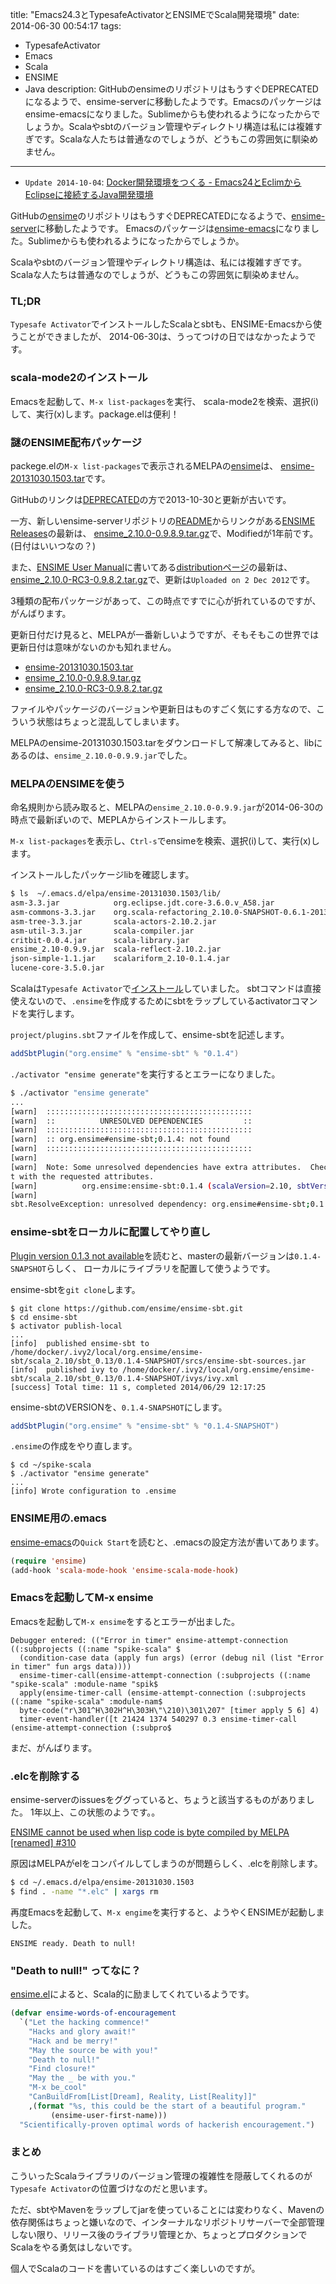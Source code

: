 title: "Emacs24.3とTypesafeActivatorとENSIMEでScala開発環境"
date: 2014-06-30 00:54:17
tags:
 - TypesafeActivator
 - Emacs
 - Scala
 - ENSIME
 - Java
description: GitHubのensimeのリポジトリはもうすぐDEPRECATEDになるようで、ensime-serverに移動したようです。Emacsのパッケージはensime-emacsになりました。Sublimeからも使われるようになったからでしょうか。Scalaやsbtのバージョン管理やディレクトリ構造は私には複雑すぎです。Scalaな人たちは普通なのでしょうが、どうもこの雰囲気に馴染めません。
---

* `Update 2014-10-04`: [Docker開発環境をつくる - Emacs24とEclimからEclipseに接続するJava開発環境](/2014/10/04/docker-devenv-emacs24-eclim-java/)

GitHubの[ensime](https://github.com/ensime/ensime)のリポジトリはもうすぐDEPRECATEDになるようで、[ensime-server](https://github.com/ensime/ensime-server)に移動したようです。
Emacsのパッケージは[ensime-emacs](https://github.com/ensime/ensime-emacs)になりました。Sublimeからも使われるようになったからでしょうか。

Scalaやsbtのバージョン管理やディレクトリ構造は、私には複雑すぎです。
Scalaな人たちは普通なのでしょうが、どうもこの雰囲気に馴染めません。

### TL;DR

`Typesafe Activator`でインストールしたScalaとsbtも、ENSIME-Emacsから使うことができましたが、
2014-06-30は、うってつけの日ではなかったようです。

<!-- more -->


### scala-mode2のインストール

Emacsを起動して、`M-x list-packages`を実行、
scala-mode2を検索、選択(i)して、実行(x)します。package.elは便利！

### 謎のENSIME配布パッケージ

packege.elの`M-x list-packages`で表示されるMELPAの[ensime](http://melpa.milkbox.net/#/ensime)は、
[ensime-20131030.1503.tar](
http://melpa.milkbox.net/packages/ensime-20131030.1503.tar)です。

GitHubのリンクは[DEPRECATED](https://github.com/ensime/ensime)の方で2013-10-30と更新が古いです。

一方、新しいensime-serverリポジトリの[README](https://github.com/ensime/ensime-server)からリンクがある[ENSIME Releases](https://www.dropbox.com/sh/ryd981hq08swyqr/V9o9rDvxkS/ENSIME%20Releases)の最新は、
[ensime_2.10.0-0.9.8.9.tar.gz](
https://www.dropbox.com/sh/ryd981hq08swyqr/AAAdLAGm5no1XDLimVbAXE9Za/ENSIME%20Releases/ensime_2.10.0-0.9.8.9.tar.gz)で、Modifiedが1年前です。(日付はいいつなの？)

また、[ENSIME User Manual](http://ensime.github.io/)に書いてある[distributionページ](https://github.com/ensime/ensime-server/downloads)の最新は、
[ensime_2.10.0-RC3-0.9.8.2.tar.gz](https://github.com/downloads/ensime/ensime-server/ensime_2.10.0-RC3-0.9.8.2.tar.gz)で、更新は`Uploaded on 2 Dec 2012`です。

3種類の配布パッケージがあって、この時点ですでに心が折れているのですが、がんばります。

更新日付だけ見ると、MELPAが一番新しいようですが、そもそもこの世界では更新日付は意味がないのかも知れません。

* [ensime-20131030.1503.tar](
http://melpa.milkbox.net/packages/ensime-20131030.1503.tar)
* [ensime_2.10.0-0.9.8.9.tar.gz](
https://www.dropbox.com/sh/ryd981hq08swyqr/AAAdLAGm5no1XDLimVbAXE9Za/ENSIME%20Releases/ensime_2.10.0-0.9.8.9.tar.gz)
* [ensime_2.10.0-RC3-0.9.8.2.tar.gz](https://github.com/downloads/ensime/ensime-server/ensime_2.10.0-RC3-0.9.8.2.tar.gz)

ファイルやパッケージのバージョンや更新日はものすごく気にする方なので、こういう状態はちょっと混乱してしまいます。

MELPAのensime-20131030.1503.tarをダウンロードして解凍してみると、libにあるのは、`ensime_2.10.0-0.9.9.jar`でした。

### MELPAのENSIMEを使う

命名規則から読み取ると、MELPAの`ensime_2.10.0-0.9.9.jar`が2014-06-30の時点で最新ぽいので、MEPLAからインストールします。

`M-x list-packages`を表示し、`Ctrl-s`でensimeを検索、選択(i)して、実行(x)します。

インストールしたパッケージlibを確認します。

``` bash
$ ls  ~/.emacs.d/elpa/ensime-20131030.1503/lib/
asm-3.3.jar            org.eclipse.jdt.core-3.6.0.v_A58.jar
asm-commons-3.3.jar    org.scala-refactoring_2.10.0-SNAPSHOT-0.6.1-20130201.063851-55.jar
asm-tree-3.3.jar       scala-actors-2.10.2.jar
asm-util-3.3.jar       scala-compiler.jar
critbit-0.0.4.jar      scala-library.jar
ensime_2.10-0.9.9.jar  scala-reflect-2.10.2.jar
json-simple-1.1.jar    scalariform_2.10-0.1.4.jar
lucene-core-3.5.0.jar
```

Scalaは`Typesafe Activator`で[インストール](/2014/06/29/docker-devenv-scala-typsafe-activator/)していました。
sbtコマンドは直接使えないので、`.ensime`を作成するためにsbtをラップしているactivatorコマンドを実行します。

`project/plugins.sbt`ファイルを作成して、ensime-sbtを記述します。

``` scala ~/spike-scala/project/plugins.sbt
addSbtPlugin("org.ensime" % "ensime-sbt" % "0.1.4")
```

`./activator "ensime generate"`を実行するとエラーになりました。

``` bash
$ ./activator "ensime generate"
...
[warn]  ::::::::::::::::::::::::::::::::::::::::::::::
[warn]  ::          UNRESOLVED DEPENDENCIES         ::
[warn]  ::::::::::::::::::::::::::::::::::::::::::::::
[warn]  :: org.ensime#ensime-sbt;0.1.4: not found
[warn]  ::::::::::::::::::::::::::::::::::::::::::::::
[warn]
[warn]  Note: Some unresolved dependencies have extra attributes.  Check that these dependencies exis
t with the requested attributes.
[warn]          org.ensime:ensime-sbt:0.1.4 (scalaVersion=2.10, sbtVersion=0.13)
[warn]
sbt.ResolveException: unresolved dependency: org.ensime#ensime-sbt;0.1.4: not found
```

### ensime-sbtをローカルに配置してやり直し

[Plugin version 0.1.3 not available](https://github.com/ensime/ensime-sbt/issues/21)を読むと、masterの最新バージョンは`0.1.4-SNAPSHOT`らしく、
ローカルにライブラリを配置して使うようです。

ensime-sbtを`git clone`します。

```
$ git clone https://github.com/ensime/ensime-sbt.git
$ cd ensime-sbt
$ activator publish-local
...
[info]  published ensime-sbt to /home/docker/.ivy2/local/org.ensime/ensime-sbt/scala_2.10/sbt_0.13/0.1.4-SNAPSHOT/srcs/ensime-sbt-sources.jar
[info]  published ivy to /home/docker/.ivy2/local/org.ensime/ensime-sbt/scala_2.10/sbt_0.13/0.1.4-SNAPSHOT/ivys/ivy.xml
[success] Total time: 11 s, completed 2014/06/29 12:17:25
```

ensime-sbtのVERSIONを、`0.1.4-SNAPSHOT`にします。

``` scala ~/spike-scala/project/plugins.sbt
addSbtPlugin("org.ensime" % "ensime-sbt" % "0.1.4-SNAPSHOT")
```

`.ensime`の作成をやり直します。


```
$ cd ~/spike-scala
$ ./activator "ensime generate"
...
[info] Wrote configuration to .ensime
```

### ENSIME用の.emacs

[ensime-emacs](https://github.com/ensime/ensime-emacs)の`Quick Start`を読むと、.emacsの設定方法が書いてあります。

``` el ~/.emacs.d/inits/08-ensime.el
(require 'ensime)
(add-hook 'scala-mode-hook 'ensime-scala-mode-hook)
```

### Emacsを起動してM-x ensime

Emacsを起動して`M-x ensime`をするとエラーが出ました。

```
Debugger entered: (("Error in timer" ensime-attempt-connection ((:subprojects ((:name "spike-scala" $
  (condition-case data (apply fun args) (error (debug nil (list "Error in timer" fun args data))))
  ensime-timer-call(ensime-attempt-connection (:subprojects ((:name "spike-scala" :module-name "spik$
  apply(ensime-timer-call (ensime-attempt-connection (:subprojects ((:name "spike-scala" :module-nam$
  byte-code("r\301^H\302H^H\303H\"\210)\301\207" [timer apply 5 6] 4)
  timer-event-handler([t 21424 1374 540297 0.3 ensime-timer-call (ensime-attempt-connection (:subpro$
```

まだ、がんばります。

### .elcを削除する

ensime-serverのissuesをググっていると、ちょうと該当するものがありました。
1年以上、この状態のようです。。

[ENSIME cannot be used when lisp code is byte compiled by MELPA [renamed] #310](https://github.com/ensime/ensime-server/issues/310)

原因はMELPAがelをコンパイルしてしまうのが問題らしく、.elcを削除します。

``` bash
$ cd ~/.emacs.d/elpa/ensime-20131030.1503
$ find . -name "*.elc" | xargs rm
```

再度Emacsを起動して、`M-x engime`を実行すると、ようやくENSIMEが起動しました。

```
ENSIME ready. Death to null!
```

### "Death to null!" ってなに？

[ensime.el](https://github.com/ensime/ensime-emacs/blob/master/ensime.el)によると、Scala的に励ましてくれているようです。

``` el ensime.el
(defvar ensime-words-of-encouragement
  `("Let the hacking commence!"
    "Hacks and glory await!"
    "Hack and be merry!"
    "May the source be with you!"
    "Death to null!"
    "Find closure!"
    "May the _ be with you."
    "M-x be_cool"
    "CanBuildFrom[List[Dream], Reality, List[Reality]]"
    ,(format "%s, this could be the start of a beautiful program."
	     (ensime-user-first-name)))
  "Scientifically-proven optimal words of hackerish encouragement.")
```

### まとめ

こういったScalaライブラリのバージョン管理の複雑性を隠蔽してくれるのが`Typesafe Activator`の位置づけなのだと思います。

ただ、sbtやMavenをラップしてjarを使っていることには変わりなく、Mavenの依存関係はちょっと嫌いなので、インターナルなリポジトリサーバーで全部管理しない限り、リリース後のライブラリ管理とか、ちょっとプロダクションでScalaをやる勇気はしないです。

個人でScalaのコードを書いているのはすごく楽しいのですが。







